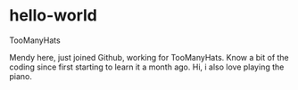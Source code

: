 # hello-world
TooManyHats

Mendy here, just joined Github, working for TooManyHats.
Know a bit of the coding since first starting to learn it a month ago.
Hi, i also love playing the piano. 
